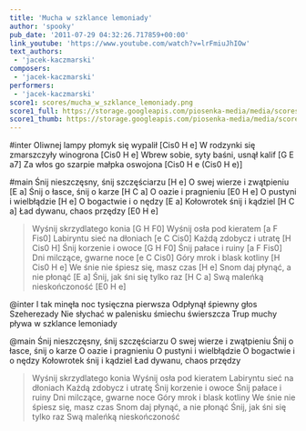```yaml
---
title: 'Mucha w szklance lemoniady'
author: 'spooky'
pub_date: '2011-07-29 04:32:26.717859+00:00'
link_youtube: 'https://www.youtube.com/watch?v=lrFmiuJhIOw'
text_authors:
 - 'jacek-kaczmarski'
composers:
 - 'jacek-kaczmarski'
performers:
 - 'jacek-kaczmarski'
score1: scores/mucha_w_szklance_lemoniady.png
score1_full: https://storage.googleapis.com/piosenka-media/media/scores/mucha_w_szklance_lemoniady.png
score1_thumb: https://storage.googleapis.com/piosenka-media/media/scores/mucha_w_szklance_lemoniady.png.180x0_q85_upscale.jpg
---
```


#inter
Oliwnej lampy płomyk się wypalił [Cis0 H e]
W rodzynki się zmarszczyły winogrona [Cis0 H e]
Wbrew sobie, syty baśni, usnął kalif [G E a7]
Za włos go szarpie małpka oswojona [Cis0 H e (Cis0 H e)]

#main
Śnij nieszczęsny, śnij szczęściarzu [H e]
O swej wierze i zwątpieniu [E a]
Śnij o łasce, śnij o karze [H C a]
O oazie i pragnieniu [E0 H e]
O pustyni i wielbłądzie [H e]
O bogactwie i o nędzy [E a]
Kołowrotek śnij i kądziel [H C a]
Ład dywanu, chaos przędzy [E0 H e]
>Wyśnij skrzydlatego konia [G H F0]
>Wyśnij osła pod kieratem [a F Fis0]
>Labiryntu sieć na dłoniach [e C Cis0]
>Każdą zdobycz i utratę [H Cis0 H]
Śnij korzenie i owoce [G H F0]
Śnij pałace i ruiny [a F Fis0]
Dni milczące, gwarne noce [e C Cis0]
Góry mrok i blask kotliny [H Cis0 H e]
>We śnie nie śpiesz się, masz czas [H e]
>Snom daj płynąć, a nie płonąć [E a]
>Śnij, jak śni się tylko raz [H C a]
>Swą maleńką nieskończoność [E0 H e]

@inter
I tak minęła noc tysięczna pierwsza
Odpłynął śpiewny głos Szeherezady
Nie słychać w palenisku śmiechu świerszcza
Trup muchy pływa w szklance lemoniady

@main
Śnij nieszczęsny, śnij szczęściarzu
O swej wierze i zwątpieniu
Śnij o łasce, śnij o karze
O oazie i pragnieniu
O pustyni i wielbłądzie
O bogactwie i o nędzy
Kołowrotek śnij i kądziel
Ład dywanu, chaos przędzy
>Wyśnij skrzydlatego konia
>Wyśnij osła pod kieratem
>Labiryntu sieć na dłoniach
>Każdą zdobycz i utratę
Śnij korzenie i owoce
Śnij pałace i ruiny
Dni milczące, gwarne noce
Góry mrok i blask kotliny
>We śnie nie śpiesz się, masz czas
>Snom daj płynąć, a nie płonąć
>Śnij, jak śni się tylko raz
>Swą maleńką nieskończoność